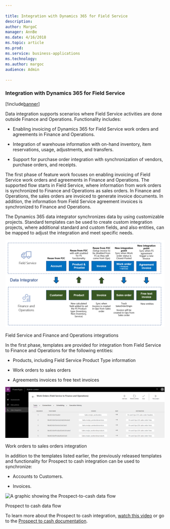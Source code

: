 ```yaml
---

title: Integration with Dynamics 365 for Field Service
description: 
author: MargoC
manager: AnnBe
ms.date: 4/16/2018
ms.topic: article
ms.prod: 
ms.service: business-applications
ms.technology: 
ms.author: margoc
audience: Admin

---
```

### Integration with Dynamics 365 for Field Service

[!include[banner](../../includes/banner.md)]




Data integration supports scenarios where Field Service activities are done
outside Finance and Operations. Functionality includes: 

-   Enabling invoicing of Dynamics 365 for Field Service work orders and
    agreements in Finance and Operations.

-   Integration of warehouse information with on-hand inventory, item
    reservations, usage, adjustments, and transfers. 

-   Support for purchase order integration with synchronization of vendors,
    purchase orders, and receipts.

The first phase of feature work focuses on enabling invoicing of Field Service
work orders and agreements in Finance and Operations. The supported flow starts
in Field Service, where information from work orders is synchronized to Finance
and Operations as sales orders. In Finance and Operations, the sales orders are
invoiced to generate invoice documents. In addition, the information from Field
Service agreement invoices is synchronized to Finance and Operations.

The Dynamics 365 data integrator synchronizes data by using customizable
projects. Standard templates can be used to create custom integration projects,
where additional standard and custom fields, and also entities, can be mapped to
adjust the integration and meet specific needs.

![A flow chart showing Field service and Finance and Operations integrations ](media/integration-with-dynamics-365-for-field-service-1.png "A flow chart showing Field service and Finance and Operations integrations ")
<!-- FO_field_service_integration_B.png -->


Field Service and Finance and Operations integrations

In the first phase, templates are provided for integration from Field Service to
Finance and Operations for the following entities:

-   Products, including Field Service Product Type information

-   Work orders to sales orders

-   Agreements invoices to free text invoices

![A screenshot showing work orders to field service integration](media/integration-with-dynamics-365-for-field-service-2.png "A screenshot showing work orders to field service integration")
<!-- FO_field_service_integration_A.png -->


Work orders to sales orders integration

In addition to the templates listed earlier, the previously released templates
and functionality for Prospect to cash integration can be used to synchronize:

-   Accounts to Customers.

-   Invoices.

![A graphic showing the Prospect-to-cash data flow
](media/integration-with-dynamics-365-for-field-service-3.png "A graphic showing the Prospect-to-cash data flow
")
<!-- Picture 1 -->


Prospect to cash data flow

To learn more about the Prospect to cash integration, [watch this
video](https://youtu.be/AVV9x5x-XCg) or go to the [Prospect to cash
documentation](https://docs.microsoft.com/en-us/dynamics365/unified-operations/supply-chain/sales-marketing/prospect-to-cash).
